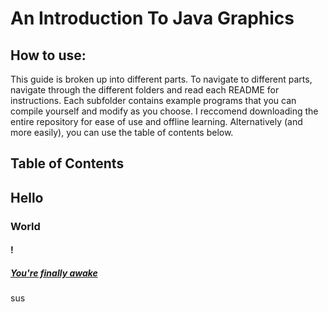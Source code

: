# An Introduction To Java Graphics
## How to use:
This guide is broken up into different parts. To navigate to different parts, navigate through the different folders and read each README for instructions. Each subfolder contains example programs that you can compile yourself and modify as you choose. I reccomend downloading the entire repository for ease of use and offline learning. Alternatively (and more easily), you can use the table of contents below.

## Table of Contents
















## Hello

### World

#### !

##### [You're finally awake](https://github.com/Motirock)

sus

